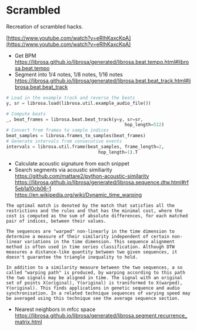 # Scrambled

Recreation of scrambled hacks.  

[https://www.youtube.com/watch?v=eRlhKaxcKpA](https://www.youtube.com/watch?v=eRlhKaxcKpA)  

- Get BPM  
https://librosa.github.io/librosa/generated/librosa.beat.tempo.html#librosa.beat.tempo
- Segment into 1/4 notes, 1/8 notes, 1/16 notes
https://librosa.github.io/librosa/generated/librosa.beat.beat_track.html#librosa.beat.beat_track  

```python
# Load in the example track and reverse the beats
y, sr = librosa.load(librosa.util.example_audio_file())

# Compute beats
_, beat_frames = librosa.beat.beat_track(y=y, sr=sr,
                                             hop_length=512)
# Convert from frames to sample indices
beat_samples = librosa.frames_to_samples(beat_frames)
# Generate intervals from consecutive events
intervals = librosa.util.frame(beat_samples, frame_length=2,
                                   hop_length=1).T

```

- Calculate acoustic signature from each snippet
- Search segments via acoustic similiarity  
https://github.com/mattare2/python-acoustic-similarity
https://librosa.github.io/librosa/generated/librosa.sequence.dtw.html#rf5eb1a10cb06-1  
https://en.wikipedia.org/wiki/Dynamic_time_warping  


```
The optimal match is denoted by the match that satisfies all the restrictions and the rules and that has the minimal cost, where the cost is computed as the sum of absolute differences, for each matched pair of indices, between their values.

The sequences are "warped" non-linearly in the time dimension to determine a measure of their similarity independent of certain non-linear variations in the time dimension. This sequence alignment method is often used in time series classification. Although DTW measures a distance-like quantity between two given sequences, it doesn't guarantee the triangle inequality to hold.

In addition to a similarity measure between the two sequences, a so called "warping path" is produced, by warping according to this path the two signals may be aligned in time. The signal with an original set of points X(original), Y(original) is transformed to X(warped), Y(original). This finds applications in genetic sequence and audio synchronisation. In a related technique sequences of varying speed may be averaged using this technique see the average sequence section.
```

- Nearest neighbors in mfcc space
https://librosa.github.io/librosa/generated/librosa.segment.recurrence_matrix.html  





